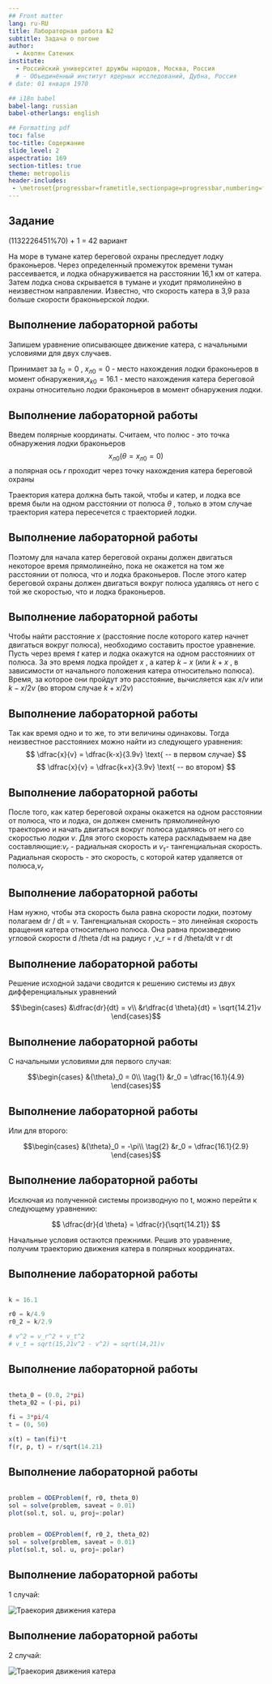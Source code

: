 ```yaml
---
## Front matter
lang: ru-RU
title: Лабораторная работа №2
subtitle: Задача о погоне
author:
  - Акопян Сатеник
institute:
  - Российский университет дружбы народов, Москва, Россия
  # - Объединённый институт ядерных исследований, Дубна, Россия
# date: 01 января 1970

## i18n babel
babel-lang: russian
babel-otherlangs: english

## Formatting pdf
toc: false
toc-title: Содержание
slide_level: 2
aspectratio: 169
section-titles: true
theme: metropolis
header-includes:
 - \metroset{progressbar=frametitle,sectionpage=progressbar,numbering=fraction}
---
```


## Задание

(1132226451%70) + 1 = 42 вариант

На море в тумане катер береговой охраны преследует лодку браконьеров.
Через определенный промежуток времени туман рассеивается, и лодка
обнаруживается на расстоянии 16,1 км от катера. Затем лодка снова скрывается в
тумане и уходит прямолинейно в неизвестном направлении. Известно, что скорость
катера в 3,9 раза больше скорости браконьерской лодки.

## Выполнение лабораторной работы

Запишем уравнение описывающее движение катера, с начальными условиями для двух случаев.

Принимает за $t_0 = 0$ , $x_{л0} = 0$ - место нахождения лодки браконьеров в
момент обнаружения,$x_{k0} = 16.1$ - место нахождения катера береговой охраны
относительно лодки браконьеров в момент обнаружения лодки.

## Выполнение лабораторной работы

Введем полярные координаты. Считаем, что полюс - это точка обнаружения
лодки браконьеров $$x_{л0} ( {\theta }= x_{л0} = 0)$$ а полярная ось $r$ проходит через точку нахождения катера береговой охраны

Траектория катера должна быть такой, чтобы и катер, и лодка все время
были на одном расстоянии от полюса $\theta$ , только в этом случае траектория катера пересечется с траекторией лодки.

## Выполнение лабораторной работы

Поэтому для начала катер береговой охраны должен двигаться некоторое
время прямолинейно, пока не окажется на том же расстоянии от полюса, что
и лодка браконьеров. После этого катер береговой охраны должен двигаться
вокруг полюса удаляясь от него с той же скоростью, что и лодка
браконьеров.

## Выполнение лабораторной работы

Чтобы найти расстояние $x$ (расстояние после которого катер начнет
двигаться вокруг полюса), необходимо составить простое уравнение. Пусть
через время $t$ катер и лодка окажутся на одном расстоянииx от полюса. За
это время лодка пройдет $x$ , а катер $k - x$ (или $k+x$ , в зависимости от
начального положения катера относительно полюса). Время, за которое они
пройдут это расстояние, вычисляется как $x/v$ или $k - x /2v$ (во втором случае $k + x /2v$)

## Выполнение лабораторной работы

Так как время одно и то же, то эти величины одинаковы.
Тогда неизвестное расстояниеx можно найти из следующего уравнения:
$$
\dfrac{x}{v} = \dfrac{k-x}{3.9v} \text{ -- в первом случае}
$$
$$
\dfrac{x}{v} = \dfrac{k+x}{3.9v} \text{ -- во втором}
$$

## Выполнение лабораторной работы

После того, как катер береговой охраны окажется на одном расстоянии от
полюса, что и лодка, он должен сменить прямолинейную траекторию и
начать двигаться вокруг полюса удаляясь от него со скоростью лодки $v$.
Для этого скорость катера раскладываем на две составляющие:$v_r$ -
радиальная скорость и $v_\tau$- тангенциальная скорость. Радиальная
скорость - это скорость, с которой катер удаляется от полюса,$v_r$

## Выполнение лабораторной работы

Нам
нужно, чтобы эта скорость была равна скорости лодки, поэтому полагаем 
dr / dt = v.
Тангенциальная скорость – это линейная скорость вращения катера
относительно полюса. Она равна произведению угловой скорости 
d /theta /dt на радиус r ,v_r = r d /theta/dt
v r dt

## Выполнение лабораторной работы

Решение исходной задачи сводится к решению системы из двух
дифференциальных уравнений


$$\begin{cases}
&\dfrac{dr}{dt} = v\\
&r\dfrac{d \theta}{dt} = \sqrt{14.21}v
\end{cases}$$

## Выполнение лабораторной работы

С начальными условиями для первого случая:

$$\begin{cases}
&{\theta}_0 = 0\\  \tag{1}
&r_0 = \dfrac{16.1}{4.9}
\end{cases}$$

## Выполнение лабораторной работы

Или для второго:

$$\begin{cases}
&{\theta}_0 = -\pi\\  \tag{2}
&r_0 = \dfrac{16.1}{2.9}
\end{cases}$$

## Выполнение лабораторной работы

Исключая из полученной системы производную по t, можно перейти к
следующему уравнению:

$$
\dfrac{dr}{d \theta} = \dfrac{r}{\sqrt{14.21}}
$$

Начальные условия остаются прежними. Решив это уравнение, получим
траекторию движения катера в полярных координатах.

## Выполнение лабораторной работы

```Julia

k = 16.1

r0 = k/4.9
r0_2 = k/2.9

# v^2 = v_r^2 + v_t^2
# v_t = sqrt(15,21v^2 - v^2) = sqrt(14,21)v
```

## Выполнение лабораторной работы

```Julia

theta_0 = (0.0, 2*pi)
theta_02 = (-pi, pi)

fi = 3*pi/4
t = (0, 50)

x(t) = tan(fi)*t
f(r, p, t) = r/sqrt(14.21)

```

## Выполнение лабораторной работы

```Julia

problem = ODEProblem(f, r0, theta_0)
sol = solve(problem, saveat = 0.01)
plot(sol.t, sol. u, proj=:polar)


problem = ODEProblem(f, r0_2, theta_02)
sol = solve(problem, saveat = 0.01)
plot(sol.t, sol. u, proj=:polar)

```
## Выполнение лабораторной работы

1 случай:

![Траекория движения катера](image/image-2.png)

## Выполнение лабораторной работы

2 случай:

![Траекория движения катера](image/image-1.png)
